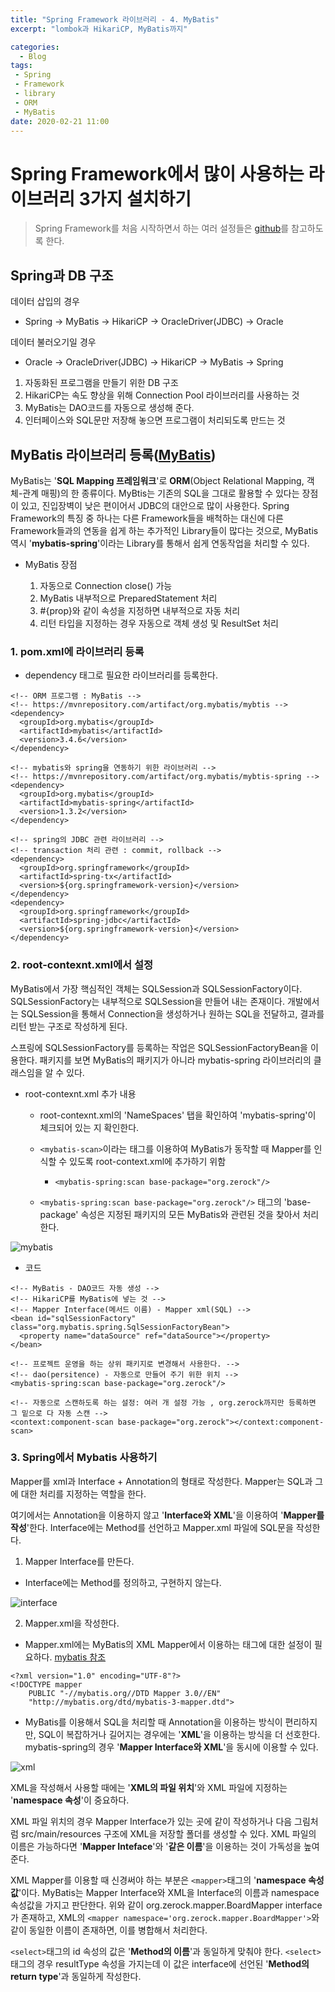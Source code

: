```yaml
---
title: "Spring Framework 라이브러리 - 4. MyBatis"
excerpt: "lombok과 HikariCP, MyBatis까지"

categories:
  - Blog
tags:
 - Spring
 - Framework
 - library
 - ORM
 - MyBatis
date: 2020-02-21 11:00
---
```


# Spring Framework에서 많이 사용하는 라이브러리 3가지 설치하기

> Spring Framework를 처음 시작하면서 하는 여러 설정들은 [github](https://github.com/angelica127/SpringFramwork/)를 참고하도록 한다.

## Spring과 DB 구조

데이터 삽입의 경우

- Spring → MyBatis → HikariCP → OracleDriver(JDBC) → Oracle

데이터 불러오기일 경우

- Oracle → OracleDriver(JDBC) → HikariCP → MyBatis → Spring

1. 자동화된 프로그램을 만들기 위한 DB 구조
1. HikariCP는 속도 향상을 위해 Connection Pool 라이브러리를 사용하는 것
1. MyBatis는 DAO코드를 자동으로 생성해 준다.
1. 인터페이스와 SQL문만 저장해 놓으면 프로그램이 처리되도록 만드는 것

## MyBatis 라이브러리 등록([MyBatis](http://www.mybatis.org/mybatis-3/))

MyBatis는 '**SQL Mapping 프레임워크**'로 __ORM__(Object Relational Mapping, 객체-관계 매핑)의 한 종류이다. MyBtis는 기존의 SQL을 그대로 활용할 수 있다는 장점이 있고, 진입장벽이 낮은 편이어서 JDBC의 대안으로 많이 사용한다. Spring Framework의 특징 중 하나는 다른 Framework들을 배척하는 대신에 다른 Framework들과의 연동을 쉽게 하는 추가적인 Library들이 많다는 것으로, MyBatis 역시 '__mybatis-spring__'이라는 Library를 통해서 쉽게 연동작업을 처리할 수 있다.
<br>

- MyBatis 장점

  1. 자동으로 Connection close() 가능
  1. MyBatis 내부적으로 PreparedStatement 처리
  1. #{prop}와 같이 속성을 지정하면 내부적으로 자동 처리
  1. 리턴 타입을 지정하는 경우 자동으로 객체 생성 및 ResultSet 처리

### 1. pom.xml에 라이브러리 등록

  - dependency 태그로 필요한 라이브러리를 등록한다.

```
<!-- ORM 프로그램 : MyBatis -->
<!-- https://mvnrepository.com/artifact/org.mybatis/mybtis -->
<dependency>
  <groupId>org.mybatis</groupId>
  <artifactId>mybatis</artifactId>
  <version>3.4.6</version>
</dependency>

<!-- mybatis와 spring을 연동하기 위한 라이브러리 -->
<!-- https://mvnrepository.com/artifact/org.mybatis/mybtis-spring -->
<dependency>
  <groupId>org.mybatis</groupId>
  <artifactId>mybatis-spring</artifactId>
  <version>1.3.2</version>
</dependency>

<!-- spring의 JDBC 관련 라이브러리 -->
<!-- transaction 처리 관련 : commit, rollback -->
<dependency>
  <groupId>org.springframework</groupId>
  <artifactId>spring-tx</artifactId>
  <version>${org.springframework-version}</version>
</dependency>
<dependency>
  <groupId>org.springframework</groupId>
  <artifactId>spring-jdbc</artifactId>
  <version>${org.springframework-version}</version>
</dependency>
```

### 2. root-contexnt.xml에서 설정

MyBatis에서 가장 핵심적인 객체는 SQLSession과 SQLSessionFactory이다. SQLSessionFactory는 내부적으로 SQLSession을 만들어 내는 존재이다. 개발에서는 SQLSession을 통해서 Connection을 생성하거나 원하는 SQL을 전달하고, 결과를 리턴 받는 구조로 작성하게 된다.

스프링에 SQLSessionFactory를 등록하는 작업은 SQLSessionFactoryBean을 이용한다. 패키지를 보면 MyBatis의 패키지가 아니라 mybatis-spring 라이브러리의 클래스임을 알 수 있다.

- root-contexnt.xml 추가 내용

  - root-contexnt.xml의 'NameSpaces' 탭을 확인하여 'mybatis-spring'이 체크되어 있는 지 확인한다.

  - `<mybatis-scan>`이라는 태그를 이용하여 MyBatis가 동작할 때 Mapper를 인식할 수 있도록 root-context.xml에 추가하기 위함

    - `<mybatis-spring:scan base-package="org.zerock"/>`

  - `<mybatis-spring:scan base-package="org.zerock"/>` 태그의 'base-package' 속성은 지정된 패키지의 모든 MyBatis와 관련된 것을 찾아서 처리한다.

![mybatis](/assets/images/mybatis.png)

  - 코드

```
<!-- MyBatis - DAO코드 자동 생성 -->
<!-- HikariCP를 MyBatis에 넣는 것 -->
<!-- Mapper Interface(메서드 이름) - Mapper xml(SQL) -->
<bean id="sqlSessionFactory" class="org.mybatis.spring.SqlSessionFactoryBean">
  <property name="dataSource" ref="dataSource"></property>
</bean>

<!-- 프로젝트 운영을 하는 상위 패키지로 변경해서 사용한다. -->
<!-- dao(persitence) - 자동으로 만들어 주기 위한 위치 -->
<mybatis-spring:scan base-package="org.zerock"/>

<!-- 자동으로 스캔하도록 하는 설정: 여러 개 설정 가능 , org.zerock까지만 등록하면 그 밑으로 다 자동 스캔 -->
<context:component-scan base-package="org.zerock"></context:component-scan>
```

### 3. Spring에서 Mybatis 사용하기

Mapper를 xml과 Interface + Annotation의 형태로 작성한다. Mapper는 SQL과 그에 대한 처리를 지정하는 역할을 한다.

여기에서는 Annotation을 이용하지 않고 '__Interface와 XML__'을 이용하여 '__Mapper를 작성__'한다. Interface에는 Method를 선언하고 Mapper.xml 파일에 SQL문을 작성한다.

1) Mapper Interface를 만든다.

- Interface에는 Method를 정의하고, 구현하지 않는다.

![interface](/assets/images/mybatis2.png)

2) Mapper.xml을 작성한다.

- Mapper.xml에는 MyBatis의 XML Mapper에서 이용하는 태그에 대한 설정이 필요하다. [mybatis 참조](http://www.mybatis.org/mybatis-3/ko/sqlmap-xml.html)

```
<?xml version="1.0" encoding="UTF-8"?>
<!DOCTYPE mapper
    PUBLIC "-//mybatis.org//DTD Mapper 3.0//EN"
    "http://mybatis.org/dtd/mybatis-3-mapper.dtd">
```

- MyBatis를 이용해서 SQL을 처리할 때 Annotation을 이용하는 방식이 편리하지만, SQL이 복잡하거나 길어지는 경우에는 '__XML__'을 이용하는 방식을 더 선호한다. mybatis-spring의 경우 '__Mapper Interface와 XML__'을 동시에 이용할 수 있다.

![xml](/assets/images/mybatis3.png)

XML을 작성해서 사용할 때에는 '**XML의 파일 위치**'와 XML 파일에 지정하는 '**namespace 속성**'이 중요하다.

XML 파일 위치의 경우 Mapper Interface가 있는 곳에 같이 작성하거나 다음 그림처럼 src/main/resources 구조에 XML을 저장할 폴더를 생성할 수 있다. XML 파일의 이름은 가능하다면 '**Mapper Inteface**'와 '**같은 이름**'을 이용하는 것이 가독성을 높여준다.

XML Mapper를 이용할 때 신경써야 하는 부분은 `<mapper>`태그의 '**namespace 속성값**'이다. MyBatis는 Mapper Interface와 XML을 Interface의 이름과 namespace 속성값을 가지고 판단한다. 위와 같이 org.zerock.mapper.BoardMapper interface가 존재하고, XML의 `<mapper namespace='org.zerock.mapper.BoardMapper'>`와 같이 동일한 이름이 존재하면, 이를 병합해서 처리한다.

`<select>`태그의 id 속성의 값은 '**Method의 이름**'과 동일하게 맞춰야 한다. `<select>`태그의 경우 resultType 속성을 가지는데 이 값은 interface에 선언된 '**Method의 return type**'과 동일하게 작성한다.
